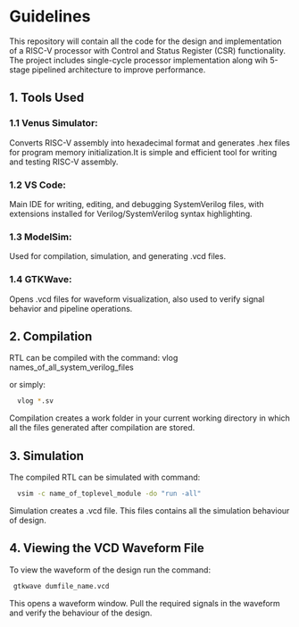 # Guidelines
This repository will contain all the code for the design and implementation of a RISC-V processor with Control and Status Register (CSR) functionality. The project includes single-cycle processor implementation along wih 5-stage pipelined architecture to improve performance.

## 1. Tools Used
### 1.1 Venus Simulator:

Converts RISC-V assembly into hexadecimal format and generates .hex files for program memory initialization.It is simple and efficient tool for writing and testing RISC-V assembly.
### 1.2 VS Code:

Main IDE for writing, editing, and debugging SystemVerilog files, with extensions installed for Verilog/SystemVerilog syntax highlighting.
### 1.3 ModelSim:

Used for compilation, simulation, and generating .vcd files.
### 1.4 GTKWave:

Opens .vcd files for waveform visualization, also used to verify signal behavior and pipeline operations.
##  2. Compilation

RTL can be compiled with the command: vlog names_of_all_system_verilog_files

or simply:
```bash
  vlog *.sv
```
Compilation creates a work folder in your current working directory in which all the files generated after compilation are stored.

## 3. Simulation

The compiled RTL can be simulated with command:
```bash
  vsim -c name_of_toplevel_module -do "run -all"
```
Simulation creates a .vcd file. This files contains all the simulation behaviour of design.

## 4. Viewing the VCD Waveform File

To view the waveform of the design run the command:

```bash
 gtkwave dumfile_name.vcd 
```
This opens a waveform window. Pull the required signals in the waveform and verify the behaviour of the design.
